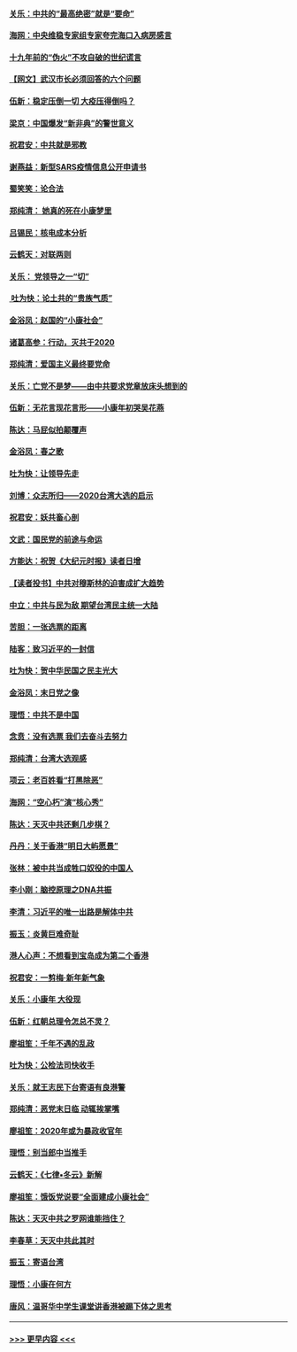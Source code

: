 #### [关乐：中共的“最高绝密”就是“要命”](../pages/nsc993/n11816946.md?t=01250333) 
#### [海网：中央维稳专家组专家夸完海口入病房感言](../pages/nsc993/n11815138.md?t=01250333) 
#### [十九年前的“伪火”不攻自破的世纪谎言](../pages/nsc993/n11813238.md?t=01250333) 
#### [【网文】武汉市长必须回答的六个问题](../pages/nsc993/n11813848.md?t=01250333) 
#### [伍新：稳定压倒一切 大疫压得倒吗？](../pages/nsc993/n11812634.md?t=01250333) 
#### [梁京：中国爆发“新非典”的警世意义](../pages/nsc993/n11812554.md?t=01250333) 
#### [祝君安：中共就是邪教](../pages/nsc993/n11812431.md?t=01250333) 
#### [谢燕益：新型SARS疫情信息公开申请书](../pages/nsc993/n11808840.md?t=01250333) 
#### [蜀笑笑：论合法](../pages/nsc993/n11808064.md?t=01250333) 
#### [郑纯清： 她真的死在小康梦里](../pages/nsc993/n11806623.md?t=01250333) 
#### [吕锡民：核电成本分析](../pages/nsc993/n11806284.md?t=01250333) 
#### [云鹤天：对联两则](../pages/nsc993/n11805957.md?t=01250333) 
#### [关乐： 党领导之一“切”](../pages/nsc993/n11804505.md?t=01250333) 
#### [ 吐为快：论土共的“贵族气质”](../pages/nsc993/n11804490.md?t=01250333) 
#### [金浴凤：赵国的“小康社会”](../pages/nsc993/n11804452.md?t=01250333) 
#### [诸葛高参：行动，灭共于2020](../pages/nsc993/n11804120.md?t=01250333) 
#### [郑纯清：爱国主义最终要党命](../pages/nsc993/n11802197.md?t=01250333) 
#### [关乐：亡党不是梦——由中共要求党章放床头想到的](../pages/nsc993/n11802156.md?t=01250333) 
#### [伍新：无花言现花言形——小康年初哭吴花燕](../pages/nsc993/n11800044.md?t=01250333) 
#### [陈达：马屁似拍颠覆声](../pages/nsc993/n11800010.md?t=01250333) 
#### [金浴凤：春之歌](../pages/nsc993/n11797687.md?t=01250333) 
#### [吐为快：让领导先走](../pages/nsc993/n11797512.md?t=01250333) 
#### [刘博：众志所归——2020台湾大选的启示](../pages/nsc993/n11796878.md?t=01250333) 
#### [祝君安：妖共畜心剖](../pages/nsc993/n11794273.md?t=01250333) 
#### [文武：国民党的前途与命运](../pages/nsc993/n11794198.md?t=01250333) 
#### [方能达：祝贺《大纪元时报》读者日增](../pages/nsc993/n11793807.md?t=01250333) 
#### [【读者投书】中共对穆斯林的迫害成扩大趋势](../pages/nsc993/n11791371.md?t=01250333) 
#### [中立：中共与民为敌 期望台湾民主统一大陆](../pages/nsc993/n11790392.md?t=01250333) 
#### [苦胆：一张选票的距离](../pages/nsc993/n11788914.md?t=01250333) 
#### [陆客：致习近平的一封信](../pages/nsc993/n11788867.md?t=01250333) 
#### [吐为快：贺中华民国之民主光大](../pages/nsc993/n11788618.md?t=01250333) 
#### [金浴凤：末日党之像](../pages/nsc993/n11787475.md?t=01250333) 
#### [理悟：中共不是中国](../pages/nsc993/n11787463.md?t=01250333) 
#### [念贲：没有选票  我们去奋斗去努力](../pages/nsc993/n11787398.md?t=01250333) 
#### [郑纯清：台湾大选观感](../pages/nsc993/n11786210.md?t=01250333) 
#### [项云：老百姓看“打黑除恶”](../pages/nsc993/n11785398.md?t=01250333) 
#### [海网：“空心朽”演“核心秀”](../pages/nsc993/n11783874.md?t=01250333) 
#### [陈达：天灭中共还剩几步棋？](../pages/nsc993/n11783719.md?t=01250333) 
#### [丹丹：关于香港“明日大屿愿景”](../pages/nsc993/n11783273.md?t=01250333) 
#### [张林：被中共当成牲口奴役的中国人](../pages/nsc993/n11782397.md?t=01250333) 
#### [李小刚：脑控原理之DNA共振](../pages/nsc993/n11780962.md?t=01250333) 
#### [李清：习近平的唯一出路是解体中共](../pages/nsc993/n11780866.md?t=01250333) 
#### [振玉：炎黄巨难奇耻](../pages/nsc993/n11779632.md?t=01250333) 
#### [港人心声：不想看到宝岛成为第二个香港](../pages/nsc993/n11778817.md?t=01250333) 
#### [祝君安：一剪梅‧新年新气象](../pages/nsc993/n11776340.md?t=01250333) 
#### [关乐：小康年 大役现](../pages/nsc993/n11774213.md?t=01250333) 
#### [伍新：红朝总理令怎总不灵？](../pages/nsc993/n11770813.md?t=01250333) 
#### [廖祖笙：千年不遇的乱政](../pages/nsc993/n11770373.md?t=01250333) 
#### [吐为快：公检法司快收手](../pages/nsc993/n11770359.md?t=01250333) 
#### [关乐：就王志民下台寄语有良港警](../pages/nsc993/n11769903.md?t=01250333) 
#### [郑纯清：恶党末日临 动辄挨掌嘴](../pages/nsc993/n11769356.md?t=01250333) 
#### [廖祖笙：2020年或为暴政收官年](../pages/nsc993/n11768216.md?t=01250333) 
#### [理悟：别当郎中当推手](../pages/nsc993/n11768243.md?t=01250333) 
#### [云鹤天：《七律▪冬云》新解](../pages/nsc993/n11768204.md?t=01250333) 
#### [廖祖笙：饿饭党说要“全面建成小康社会”](../pages/nsc993/n11767482.md?t=01250333) 
#### [陈达：天灭中共之罗网谁能挡住？](../pages/nsc993/n11767465.md?t=01250333) 
#### [李春草：天灭中共此其时](../pages/nsc993/n11767452.md?t=01250333) 
#### [振玉：寄语台湾](../pages/nsc993/n11767432.md?t=01250333) 
#### [理悟：小康在何方](../pages/nsc993/n11767394.md?t=01250333) 
#### [唐风：温哥华中学生课堂讲香港被踢下体之思考](../pages/nsc993/n11766848.md?t=01250333) 

----
#### [ >>> 更早内容 <<< ](../indexes/nsc993-earlier.md)
